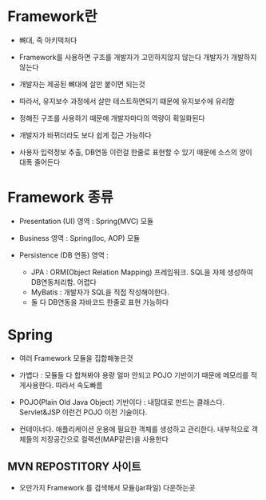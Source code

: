 # Framework란

- 뼈대, 즉 아키텍처다

- Framework를 사용하면 구조를 개발자가 고민하지않지 않는다 개발자가 개발하지않는다

- 개발자는 제공된 뼈대에 살만 붙이면 되는것

- 따라서, 유지보수 과정에서 살만 테스트하면되기 떄문에 유지보수에 유리함

- 정해진 구조를 사용하기 때문에 개발자마다의 역량이 획일화된다

- 개발자가 바뀌더라도 보다 쉽게 접근 가능하다 

- 사용자 입력정보 추출, DB연동 이런걸 한줄로 표현할 수 있기 때문에 소스의 양이 대폭 줄어든다

# Framework 종류

- Presentation (UI) 영역 : Spring(MVC) 모듈

- Business 영역 : Spring(Ioc, AOP) 모듈

- Persistence (DB 연동) 영역 : 

    - JPA : ORM(Object Relation Mapping) 프레임워크. SQL을 자체 생성하여 DB연동처리함. 어렵다
    - MyBatis : 개발자가 SQL을 직접 작성해야한다.
    - 둘 다 DB연동을 자바코드 한줄로 표현 가능하다


# Spring

- 여러 Framework 모듈을 집합해놓은것

- 가볍다 : 모듈들 다 합쳐봐야 용량 얼마 안되고 POJO 기반이기 때문에 메모리를 적게사용한다. 따라서 속도빠름

- POJO(Plain Old Java Object) 기반이다 : 내맘대로 만드는 클래스다. Servlet&JSP 이런건 POJO 이전 기술이다.

- 컨테이너다. 애플리케이션 운용에 필요한 객체를 생성하고 관리한다. 내부적으로 객체들의 저장공간으로 컬렉션(MAP같은)을 사용한다

## MVN REPOSTITORY 사이트

- 오만가지 Framework 를 검색해서 모듈(jar파일) 다운하는곳

